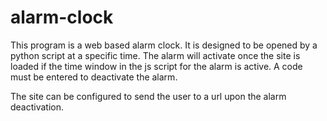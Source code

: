 # alarm-clock

This program is a web based alarm clock. It is designed to be opened by a python script at a specific time. The alarm will activate once the site is loaded if the time window in the js script for the alarm is active. A code must be entered to deactivate the alarm.

The site can be configured to send the user to a url upon the alarm deactivation.